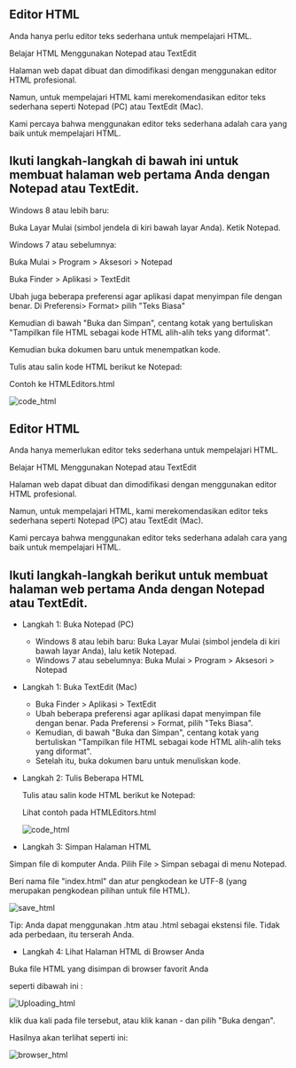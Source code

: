 ## Editor HTML

Anda hanya perlu editor teks sederhana untuk mempelajari HTML.

Belajar HTML Menggunakan Notepad atau TextEdit

Halaman web dapat dibuat dan dimodifikasi dengan menggunakan editor HTML profesional.

Namun, untuk mempelajari HTML kami merekomendasikan editor teks sederhana seperti Notepad (PC) atau TextEdit (Mac).

Kami percaya bahwa menggunakan editor teks sederhana adalah cara yang baik untuk mempelajari HTML.

## Ikuti langkah-langkah di bawah ini untuk membuat halaman web pertama Anda dengan Notepad atau TextEdit.


Windows 8 atau lebih baru:

Buka Layar Mulai (simbol jendela di kiri bawah layar Anda). Ketik Notepad.

Windows 7 atau sebelumnya:

Buka Mulai > Program > Aksesori > Notepad

Buka Finder > Aplikasi > TextEdit

Ubah juga beberapa preferensi agar aplikasi dapat menyimpan file dengan benar. Di Preferensi> Format> pilih "Teks Biasa"

Kemudian di bawah "Buka dan Simpan", centang kotak yang bertuliskan "Tampilkan file HTML sebagai kode HTML alih-alih teks yang diformat".

Kemudian buka dokumen baru untuk menempatkan kode.


Tulis atau salin kode HTML berikut ke Notepad:

Contoh ke HTMLEditors.html

![code_html](https://user-images.githubusercontent.com/89055857/135714837-74e76f45-f4c8-43a4-ac75-ae46ebafb36f.PNG)
## Editor HTML

Anda hanya memerlukan editor teks sederhana untuk mempelajari HTML.

Belajar HTML Menggunakan Notepad atau TextEdit

Halaman web dapat dibuat dan dimodifikasi dengan menggunakan editor HTML profesional.

Namun, untuk mempelajari HTML, kami merekomendasikan editor teks sederhana seperti Notepad (PC) atau TextEdit (Mac).

Kami percaya bahwa menggunakan editor teks sederhana adalah cara yang baik untuk mempelajari HTML.

## Ikuti langkah-langkah berikut untuk membuat halaman web pertama Anda dengan Notepad atau TextEdit.

- Langkah 1: Buka Notepad (PC)

	- Windows 8 atau lebih baru:
		Buka Layar Mulai (simbol jendela di kiri bawah layar Anda), lalu ketik Notepad.
	- Windows 7 atau sebelumnya:
		Buka Mulai > Program > Aksesori > Notepad

- Langkah 1: Buka TextEdit (Mac)

	- Buka Finder > Aplikasi > TextEdit
	- Ubah beberapa preferensi agar aplikasi dapat menyimpan file dengan benar. Pada Preferensi > Format, pilih "Teks Biasa".
	- Kemudian, di bawah "Buka dan Simpan", centang kotak yang bertuliskan "Tampilkan file HTML sebagai kode HTML alih-alih teks yang diformat".
	- Setelah itu, buka dokumen baru untuk menuliskan kode.

- Langkah 2: Tulis Beberapa HTML

	Tulis atau salin kode HTML berikut ke Notepad:

	Lihat contoh pada HTMLEditors.html

	![code_html](https://user-images.githubusercontent.com/89055857/135714837-74e76f45-f4c8-43a4-ac75-ae46ebafb36f.PNG)

- Langkah 3: Simpan Halaman HTML

Simpan file di komputer Anda. Pilih File > Simpan sebagai di menu Notepad.

Beri nama file "index.html" dan atur pengkodean ke UTF-8 (yang merupakan pengkodean pilihan untuk file HTML).

![save_html](https://user-images.githubusercontent.com/89055857/135714915-b611424f-2855-4061-9dc4-9d7e56f7537a.PNG)

Tip: Anda dapat menggunakan .htm atau .html sebagai ekstensi file. Tidak ada perbedaan, itu terserah Anda.

- Langkah 4: Lihat Halaman HTML di Browser Anda

Buka file HTML yang disimpan di browser favorit Anda

seperti dibawah ini :

![Uploading_html](https://user-images.githubusercontent.com/89055857/135715169-079cbd82-33e3-411d-9520-db8cee233187.PNG)

klik dua kali pada file tersebut, atau klik kanan - dan pilih "Buka dengan".

Hasilnya akan terlihat seperti ini:

![browser_html](https://user-images.githubusercontent.com/89055857/135715221-a858b98a-d90f-4cf8-b80d-4ff44de552c8.PNG)
